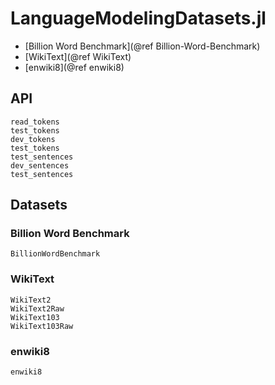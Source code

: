 # LanguageModelingDatasets.jl

- [Billion Word Benchmark](@ref Billion-Word-Benchmark)
- [WikiText](@ref WikiText)
- [enwiki8](@ref enwiki8)

## API

```@docs
read_tokens
test_tokens
dev_tokens
test_tokens
test_sentences
dev_sentences
test_sentences
```

## Datasets

### Billion Word Benchmark
```@docs
BillionWordBenchmark
```

### WikiText
```@docs
WikiText2
WikiText2Raw
WikiText103
WikiText103Raw
```

### enwiki8
```@docs
enwiki8
```
